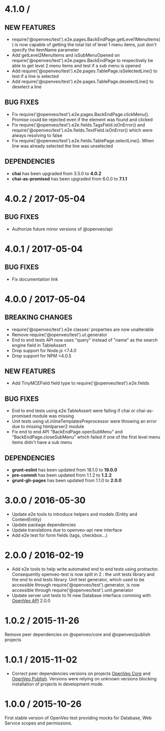 # 4.1.0 /

## NEW FEATURES

- require('@openveo/test').e2e.pages.BackEndPage.getLevel1MenuItems() is now capable of getting the total list of level 1 menu items, just don't specify the itemName parameter
- Add getLevel2MenuItems and isSubMenuOpened on require('@openveo/test').e2e.pages.BackEndPage to respectively be able to get level 2 menu items and test if a sub menu is opened
- Add require('@openveo/test').e2e.pages.TablePage.isSelectedLine() to test if a line is selected
- Add require('@openveo/test').e2e.pages.TablePage.deselectLine() to deselect a line

## BUG FIXES

- Fix require('@openveo/test').e2e.pages.BackEndPage.clickMenu(). Promise could be rejected even if the element was found and clicked
- Fix require('@openveo/test').e2e.fields.TagsField.isOnError() and require('@openveo/test').e2e.fields.TextField.isOnError() which were always resolving to false
- Fix require('@openveo/test').e2e.fields.TablePage.selectLine(). When line was already selected the line was unselected

## DEPENDENCIES

- **chai** has been upgraded from 3.5.0 to **4.0.2**
- **chai-as-promised** has been upgraded from 6.0.0 to **7.1.1**

# 4.0.2 / 2017-05-04

## BUG FIXES

- Authorize future minor versions of @openveo/api

# 4.0.1 / 2017-05-04

## BUG FIXES

- Fix documentation link

# 4.0.0 / 2017-05-04

## BREAKING CHANGES

- require('@openveo/test').e2e classes' properties are now unalterable
- Remove require('@openveo/test').ut.generator
- End to end tests API now uses "query" instead of "name" as the search engine field in TableAssert
- Drop support for Node.js &lt;7.4.0
- Drop support for NPM &lt;4.0.5

## NEW FEATURES

- Add TinyMCEField field type to require('@openveo/test').e2e.fields

## BUG FIXES

- End to end tests using e2e.TableAssert were failing if chai or chai-as-promised module was missing
- Unit tests using ut.inlineTemplatesPreprocessor were throwing an error due to missing htmlparser2 module
- Fix end to end API "BackEndPage.openSubMenu" and "BackEndPage.closeSubMenu" which failed if one of the first level menu items didn't have a sub menu

## DEPENDENCIES

- **grunt-eslint** has been updated from 18.1.0 to **19.0.0**
- **pre-commit** has been updated from 1.1.2 to **1.2.2**
- **grunt-gh-pages** has been updated from 1.1.0 to **2.0.0**

# 3.0.0 / 2016-05-30

- Update e2e tools to introduce helpers and models (Entity and ContentEntity)
- Update package dependencies
- Update translations due to openveo-api new interface
- Add e2e test for form fields (tags, checkbox...)

# 2.0.0 / 2016-02-19

- Add e2e tools to help write automated end to end tests using protractor. Consequently openveo-test is now split in 2 : the unit tests library and the end to end tests library. Unit test generator, which used to be accessible through require('@openveo/test').generator, is now accessible through require('@openveo/test').unit.generator
- Update server unit tests to fit new Database interface comming with [OpenVeo API](https://github.com/veo-labs/openveo-api) 2.0.0

# 1.0.2 / 2015-11-26

Remove peer dependencies on @openveo/core and @openveo/publish projects

# 1.0.1 / 2015-11-02

- Correct peer dependencies versions on projects [OpenVeo Core](https://github.com/veo-labs/openveo-core) and [OpenVeo Publish](https://github.com/veo-labs/openveo-publish). Versions were relying on unknown versions blocking installation of projects in development mode.

# 1.0.0 / 2015-10-26

First stable version of OpenVeo test providing mocks for Database, Web Service scopes and permissions.
